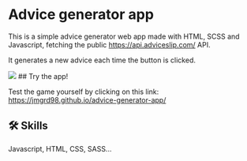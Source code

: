 
# Advice generator app

This is a simple advice generator web app made with HTML, SCSS and Javascript, fetching the public https://api.adviceslip.com/ API.

It generates a new advice each time the button is clicked.

<img src="./images/advice-generator-app">
## Try the app!

Test the game yourself by clicking on this link: https://jmgrd98.github.io/advice-generator-app/

## 🛠 Skills
Javascript, HTML, CSS, SASS...

